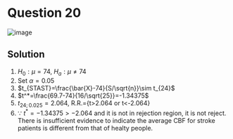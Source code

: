 # Question 20
![image](https://github.com/user-attachments/assets/f0df2bca-2694-4370-96ba-26074bf76b2a)

## Solution
1. $H_0:\mu =74$, $H_a:\mu\neq74$
2. Set $\alpha=0.05$
3. $t_{STAST}=\frac{\bar{X}-74}{S/\sqrt{n}}\sim t_{24}$
4. $t^*=\frac{69.7-74}{16/\sqrt{25}}=-1.34375$
5. $t_{24;0.025}=2.064$, R.R.={t>2.064 or t<-2.064}
6. $\because$ $t^*=-1.34375 > -2.064$ and it is not in rejection region, it is not reject. There is insufficient evidence to indicate the average CBF for stroke patients is different from that of healty people.
